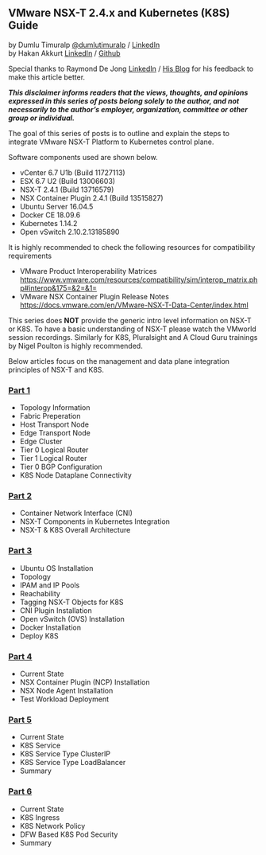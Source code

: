## VMware NSX-T 2.4.x and Kubernetes (K8S) Guide
by Dumlu Timuralp [@dumlutimuralp](https://twitter.com/dumlutimuralp) / [LinkedIn](https://www.linkedin.com/in/dumlutimuralp/)  
by Hakan Akkurt [LinkedIn](https://www.linkedin.com/in/hakkurt/) / [Github](https://github.com/hakkurt)

Special thanks to Raymond De Jong [LinkedIn](https://www.linkedin.com/in/dejongraymond/) / [His Blog](http://www.cloudxtreme.info/) for his feedback to make this article better.

_**This disclaimer informs readers that the views, thoughts, and opinions expressed in this series of posts belong solely to the author, and not necessarily to the author’s employer, organization, committee or other group or individual.**_

The goal of this series of posts is to outline and explain the steps to integrate VMware NSX-T Platform to Kubernetes control plane. 

Software components used are shown below.

- vCenter 6.7 U1b (Build 11727113)
- ESX 6.7 U2 (Build 13006603)
- NSX-T 2.4.1 (Build 13716579)
- NSX Container Plugin 2.4.1 (Build 13515827)
- Ubuntu Server 16.04.5
- Docker CE 18.09.6
- Kubernetes 1.14.2
- Open vSwitch 2.10.2.13185890

It is highly recommended to check the following resources for compatibility requirements
* VMware Product Interoperability Matrices  
https://www.vmware.com/resources/compatibility/sim/interop_matrix.php#interop&175=&2=&1=
* VMware NSX Container Plugin Release Notes 
https://docs.vmware.com/en/VMware-NSX-T-Data-Center/index.html

This series does **NOT** provide the generic intro level information on NSX-T or K8S. To have a basic understanding of NSX-T please watch the VMworld session recordings. Similarly for K8S, Pluralsight and A Cloud Guru trainings by Nigel Poulton is highly recommended.  

Below articles focus on the management and data plane integration principles of NSX-T and K8S. 

### [Part 1](https://github.com/dumlutimuralp/k8s-with-nsx-t-2.4.x/blob/master/Part%201/README.md)

* Topology Information
* Fabric Preperation
* Host Transport Node
* Edge Transport Node
* Edge Cluster
* Tier 0 Logical Router
* Tier 1 Logical Router
* Tier 0 BGP Configuration
* K8S Node Dataplane Connectivity


### [Part 2](https://github.com/dumlutimuralp/k8s-with-nsx-t-2.4.x/blob/master/Part%202/README.md)

* Container Network Interface (CNI)
* NSX-T Components in Kubernetes Integration
* NSX-T & K8S Overall Architecture

### [Part 3](https://github.com/dumlutimuralp/k8s-with-nsx-t-2.4.x/blob/master/Part%203/README.md)

* Ubuntu OS Installation
* Topology
* IPAM and IP Pools
* Reachability
* Tagging NSX-T Objects for K8S
* CNI Plugin Installation
* Open vSwitch (OVS) Installation
* Docker Installation
* Deploy K8S

### [Part 4](https://github.com/dumlutimuralp/k8s-with-nsx-t-2.4.x/blob/master/Part%204/README.md)

* Current State
* NSX Container Plugin (NCP) Installation
* NSX Node Agent Installation
* Test Workload Deployment

### [Part 5](https://github.com/dumlutimuralp/k8s-with-nsx-t-2.4.x/blob/master/Part%205/README.md)

* Current State
* K8S Service
* K8S Service Type ClusterIP
* K8S Service Type LoadBalancer 
* Summary

### [Part 6](https://github.com/dumlutimuralp/k8s-with-nsx-t-2.4.x/blob/master/Part%206/README.md)

* Current State
* K8S Ingress
* K8S Network Policy
* DFW Based K8S Pod Security
* Summary




